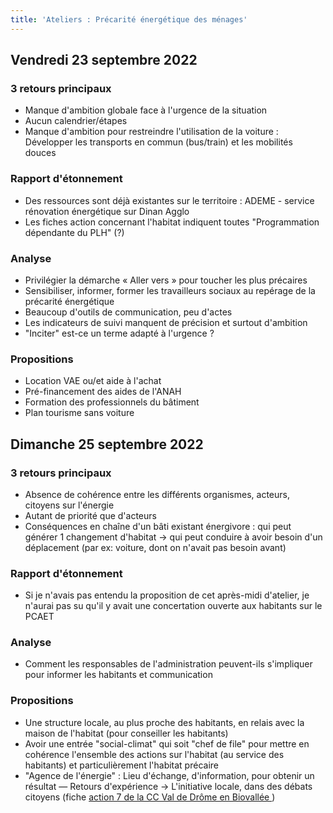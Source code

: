 ```yaml
---
title: 'Ateliers : Précarité énergétique des ménages'
---
```


## Vendredi 23 septembre 2022

### 3 retours principaux
- Manque d'ambition globale face à l'urgence de la situation
- Aucun calendrier/étapes
- Manque d'ambition pour restreindre l'utilisation de la voiture : Développer les transports en commun (bus/train) et les mobilités douces

### Rapport d'étonnement
- Des ressources sont déjà existantes sur le territoire : ADEME - service rénovation énergétique sur Dinan Agglo
- Les fiches action concernant l'habitat indiquent toutes "Programmation dépendante du PLH" (?)

### Analyse
- Privilégier la démarche « Aller vers » pour toucher les plus précaires
- Sensibiliser, informer, former les travailleurs sociaux au repérage de la précarité énergétique
- Beaucoup d'outils de communication, peu d'actes
- Les indicateurs de suivi manquent de précision et surtout d'ambition
- "Inciter" est-ce un terme adapté à l'urgence ?

### Propositions
- Location VAE ou/et aide à l'achat
- Pré-financement des aides de l'ANAH
- Formation des professionnels du bâtiment
- Plan tourisme sans voiture

## Dimanche 25 septembre 2022

### 3 retours principaux
- Absence de cohérence entre les différents organismes, acteurs, citoyens sur l'énergie
- Autant de priorité que d'acteurs
- Conséquences en chaîne d'un bâti existant énergivore : qui peut générer 1 changement d'habitat -> qui peut conduire à avoir besoin d'un déplacement (par ex: voiture, dont on n'avait pas besoin avant)

### Rapport d'étonnement
- Si je n'avais pas entendu la proposition de cet après-midi d'atelier, je n'aurai pas su qu'il y avait une concertation ouverte aux habitants sur le PCAET

### Analyse
- Comment les responsables de l'administration peuvent-ils s'impliquer pour informer les habitants et communication

### Propositions
- Une structure locale, au plus proche des habitants, en relais avec la maison de l'habitat (pour conseiller les habitants)
- Avoir une entrée "social-climat" qui soit "chef de file" pour mettre en cohérence l'ensemble des actions sur l'habitat (au service des habitants) et particulièrement l'habitat précaire
- "Agence de l'énergie" : Lieu d'échange, d'information, pour obtenir un résultat — Retours d'expérience -> L'initiative locale, dans des débats citoyens (fiche [action 7 de la CC Val de Drôme en Biovallée ](https://www.valdedrome.com/5585-le-plan-climat-air-energie-territorial.htm))
